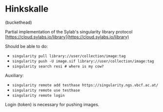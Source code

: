 # Hinkskalle

(buckethead)

Partial implementation of the Sylab's singularity library protocol [https://cloud.sylabs.io/library](https://cloud.sylabs.io/library)

Should be able to do:

- `singularity pull library://user/collection/image:tag`
- `singularity push -U image.sif library://user/collection/image:tag`
- `singularity search resi # where is my cow?`

Auxiliary:

- `singularity remote add testhase https://singularity.ngs.vbcf.ac.at/`
- `singularity remote use testhase`
- `singularity remote login` 

Login (token) is necessary for pushing images.
